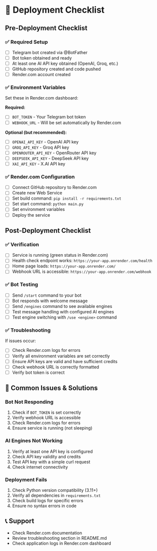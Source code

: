 # 🚀 Deployment Checklist

## Pre-Deployment Checklist

### ✅ Required Setup
- [ ] Telegram bot created via @BotFather
- [ ] Bot token obtained and ready
- [ ] At least one AI API key obtained (OpenAI, Groq, etc.)
- [ ] GitHub repository created and code pushed
- [ ] Render.com account created

### ✅ Environment Variables
Set these in Render.com dashboard:

**Required:**
- [ ] `BOT_TOKEN` - Your Telegram bot token
- [ ] `WEBHOOK_URL` - Will be set automatically by Render.com

**Optional (but recommended):**
- [ ] `OPENAI_API_KEY` - OpenAI API key
- [ ] `GROQ_API_KEY` - Groq API key
- [ ] `OPENROUTER_API_KEY` - OpenRouter API key
- [ ] `DEEPSEEK_API_KEY` - DeepSeek API key
- [ ] `XAI_API_KEY` - X.AI API key

### ✅ Render.com Configuration
- [ ] Connect GitHub repository to Render.com
- [ ] Create new Web Service
- [ ] Set build command: `pip install -r requirements.txt`
- [ ] Set start command: `python main.py`
- [ ] Set environment variables
- [ ] Deploy the service

## Post-Deployment Checklist

### ✅ Verification
- [ ] Service is running (green status in Render.com)
- [ ] Health check endpoint works: `https://your-app.onrender.com/health`
- [ ] Home page loads: `https://your-app.onrender.com/`
- [ ] Webhook URL is accessible: `https://your-app.onrender.com/webhook`

### ✅ Bot Testing
- [ ] Send `/start` command to your bot
- [ ] Bot responds with welcome message
- [ ] Send `/engines` command to see available engines
- [ ] Test message handling with configured AI engines
- [ ] Test engine switching with `/use <engine>` command

### ✅ Troubleshooting
If issues occur:
- [ ] Check Render.com logs for errors
- [ ] Verify all environment variables are set correctly
- [ ] Ensure API keys are valid and have sufficient credits
- [ ] Check webhook URL is correctly formatted
- [ ] Verify bot token is correct

## 🔧 Common Issues & Solutions

### Bot Not Responding
1. Check if `BOT_TOKEN` is set correctly
2. Verify webhook URL is accessible
3. Check Render.com logs for errors
4. Ensure service is running (not sleeping)

### AI Engines Not Working
1. Verify at least one API key is configured
2. Check API key validity and credits
3. Test API key with a simple curl request
4. Check internet connectivity

### Deployment Fails
1. Check Python version compatibility (3.11+)
2. Verify all dependencies in `requirements.txt`
3. Check build logs for specific errors
4. Ensure no syntax errors in code

## 📞 Support
- Check Render.com documentation
- Review troubleshooting section in README.md
- Check application logs in Render.com dashboard
